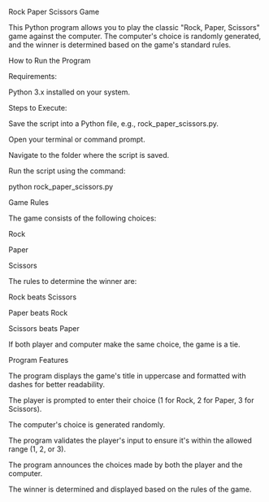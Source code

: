 Rock Paper Scissors Game

This Python program allows you to play the classic "Rock, Paper, Scissors" game against the computer. The computer's choice is randomly generated, and the winner is determined based on the game's standard rules.

How to Run the Program

Requirements:

Python 3.x installed on your system.

Steps to Execute:

Save the script into a Python file, e.g., rock_paper_scissors.py.

Open your terminal or command prompt.

Navigate to the folder where the script is saved.

Run the script using the command:

python rock_paper_scissors.py

Game Rules

The game consists of the following choices:

Rock

Paper

Scissors

The rules to determine the winner are:

Rock beats Scissors

Paper beats Rock

Scissors beats Paper

If both player and computer make the same choice, the game is a tie.

Program Features

The program displays the game's title in uppercase and formatted with dashes for better readability.

The player is prompted to enter their choice (1 for Rock, 2 for Paper, 3 for Scissors).

The computer's choice is generated randomly.

The program validates the player's input to ensure it's within the allowed range (1, 2, or 3).

The program announces the choices made by both the player and the computer.

The winner is determined and displayed based on the rules of the game.
